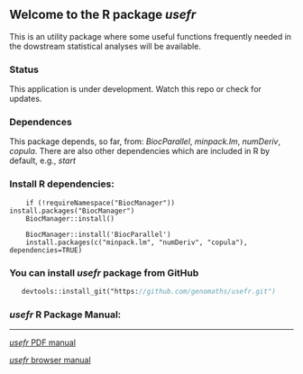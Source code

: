 ## Welcome to the R package _usefr_

This is an utility package where some useful functions frequently needed in the dowstream statistical analyses will be available.

### Status

   This application is under development. Watch this repo or check for updates.

### Dependences

This package depends, so far, from: _BiocParallel_, _minpack.lm_, _numDeriv_, _copula_. There are also other dependencies which are included in R by default, e.g., _start_


### Install R dependencies:

```install
    if (!requireNamespace("BiocManager")) install.packages("BiocManager")
    BiocManager::install()
    
    BiocManager::install('BiocParallel')
    install.packages(c("minpack.lm", "numDeriv", "copula"), dependencies=TRUE)
```

### You can install _*usefr*_ package from GitHub

```install.p
   devtools::install_git("https://github.com/genomaths/usefr.git")

```

### _usefr_ R Package Manual:
------------

<a href="https://github.com/genomaths/usefr/blob/master/usefr.pdf" target="_blank">_usefr_ PDF manual</a>


<a href="https://genomaths.github.io/usefr_manual/usefr_manual.html" target="_blank">_usefr_ browser manual</a>

